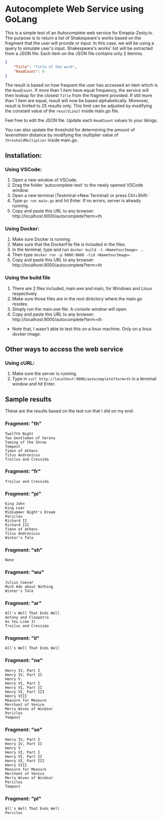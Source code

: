 # Autocomplete Web Service using GoLang

This is a simple test of an Autocomplete web service for Emapta-Zesty.io. The purpose is to return a list of Shakespeare's works based on the fragment that the user will provide or input. In this case, we will be using a query to simulate user's input. Shakespeare's works' list will be extracted from a JSON file. Each item on the JSON file contains only 2 itemms.

```JSON
{
    "Title": "Title of the work",
    "ReadCount": 0
}
```

The result is based on how frequent the user has accessed an item which is the `ReadCount`. If more than 1 item have equal frequency, the service will then lookup for the closest `Title` from the fragment provided. If still more than 1 item are equal, result will now be based alphabetically. Moreover, result is limited to 25 results only. This limit can be adjusted by modifying the constant value of the `resultLimit` inside main.go file.

Feel free to edit the JSON file. Update each `ReadCount` values to your likings.

You can also update the threshold for determining the amount of levenshtein distance by modifying the multiplier value of `thresholdMultiplier` inside main.go.

## Installation:

### Using VSCode:

1. Open a new window of VSCode.
2. Drag the folder 'autocomplete-test' to the newly opened VSCode window.
3. Open a new terminal (Testminal->New Terminal) or press Ctrl+Shift-`
4. Type `go run main.go` and hit Enter. If no errors, server is already running.
5. Copy and paste this URL to any browser: http://localhost:9000/autocomplete?term=th

### Using Docker:

1. Make sure Docker is running.
2. Make sure that the DockerFile file is included in the files.
3. In the terminal, type and run `docker build -t <NameYourImage> .`.
4. Then type `docker run -p 9000:9000 -tid <NameYourImage>`.
5. Copy and paste this URL to any browser: http://localhost:9000/autocomplete?term=th

### Using the build file

1. There are 2 files included, main.exe and main, for Windows and Linux respectively.
2. Make sure those files are in the root directory where the main.go resides.
3. Simply run the main.exe file. A console window will open.
4. Copy and paste this URL to any browser: http://localhost:9000/autocomplete?term=th

- Note that, I wasn't able to test this on a linux machine. Only on a linux docker image.

## Other ways to access the web service

### Using cURL:

1. Make sure the server is running.
2. Type in `curl http://localhost:9000/autocomplete?term=th` in a terminal window and hit Enter.

## Sample results

These are the results based on the test run that I did on my end:

### Fragment: "th"
    Twelfth Night
    Two Gentlemen of Verona
    Taming of the Shrew
    Tempest
    Timon of Athens
    Titus Andronicus
    Troilus and Cressida

### Fragment: "fr"
    Troilus and Cressida

### Fragment: "pi"
    King John
    King Lear
    Midsummer Night's Dream
    Pericles
    Richard II
    Richard III
    Timon of Athens
    Titus Andronicus
    Winter's Tale

### Fragment: "sh"
    None

### Fragment: "wu"
    Julius Caesar
    Much Ado about Nothing
    Winter's Tale

### Fragment: "ar"
    All's Well That Ends Well
    Antony and Cleopatra
    As You Like It
    Troilus and Cressida

### Fragment: "il"
    All's Well That Ends Well

### Fragment: "ne"
    Henry IV, Part I
    Henry IV, Part II
    Henry V
    Henry VI, Part I
    Henry VI, Part II
    Henry VI, Part III
    Henry VIII
    Measure for Measure
    Merchant of Venice
    Merry Wives of Windsor
    Pericles
    Tempest

### Fragment: "se"
    Henry IV, Part I
    Henry IV, Part II
    Henry V
    Henry VI, Part I
    Henry VI, Part II
    Henry VI, Part III
    Henry VIII
    Measure for Measure
    Merchant of Venice
    Merry Wives of Windsor
    Pericles
    Tempest
### Fragment: "pl"

    All's Well That Ends Well
    Pericles